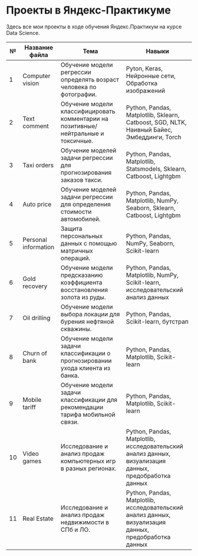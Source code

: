 # Проекты в Яндекс-Практикуме

Здесь все мои проекты в ходе обучения Яндекс.Практикум на курсе Data Science.

| **№** 	| **Название файла**   	| **Тема**                                                                            	| **Навыки**                                                                                        	|
|-------	|----------------------	|-------------------------------------------------------------------------------------	|---------------------------------------------------------------------------------------------------	|
| 1     	| Computer vision      	| Обучение модели регрессии определять возраст человека по фотографии.                 	| Pyton, Keras, Нейронные сети, Обработка изображений                                                                                      	|
| 2     	| Text comment        	| Обучение модели классифицировать комментарии на позитивные/нейтральные и токсичные. 	| Python, Pandas, Matplotlib, Sklearn, Catboost, SGD, NLTK, Наивный Байес, Эмбеддинги, Torch                 	|
| 3     	| Taxi orders          	| Обучение моделей задачи регрессии для прогнозирования заказов такси.                	| Python, Pandas, Matplotlib, Statsmodels, Sklearn, Catboost, Lightgbm                                    	|
| 4     	| Auto price           	| Обучение моделей задачи регрессии для определения стоимости автомобилей.            	| Python, Pandas, Matplotlib, NumPy, Seaborn, Sklearn, Catboost, Lightgbm                                  	|
| 5     	| Personal information 	| Защита персональных данных с помощью матричных операций.                            	| Python, Pandas, NumPy, Seaborn, Scikit-learn                                                          	|
| 6     	| Gold recovery        	| Обучение модели предсказанию коэффициента восстановления золота из руды.            	| Python, Pandas, Matplotlib, NumPy, Scikit-learn, исследовательский анализ данных                       	|
| 7     	| Oil drilling         	| Обучение модели выбора локации для бурения нефтяной скважины.                       	| Python, Pandas, Scikit-learn, бутстрап                                                               	|
| 8     	| Churn of bank        	| Обучение модели задачи классификации о прогнозировании ухода клиента из банка.      	| Python, Pandas, Matplotlib, Scikit-learn                                                             	|
| 9     	| Mobile tariff        	| Обучение модели задачи классификации для рекомендации тарифа мобильной связи.       	| Python, Pandas, Matplotlib, Scikit-learn                                                             	|
| 10    	| Video games          	| Исследование и анализ продаж компьютерных игр в разных регионах.                    	| Python, Pandas, Matplotlib, исследовательский анализ данных, визуализация данных, предобработка данных 	|
| 11    	| Real Estate          	| Исследование и анализ продаж недвижимости в СПб и ЛО.                               	| Python, Pandas, Matplotlib, исследовательский анализ данных, визуализация данных, предобработка данных